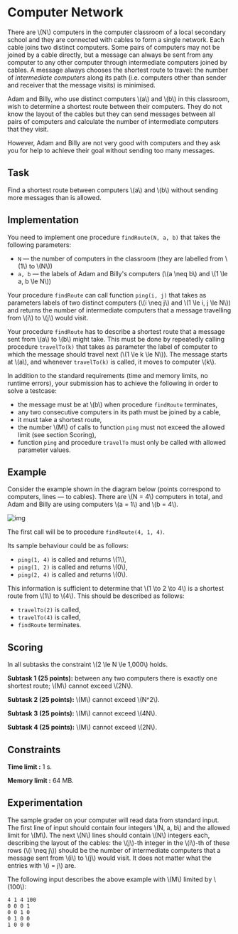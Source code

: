 # Computer Network

There are \\(N\\) computers in the computer classroom of a local secondary school and they are connected with cables to form a single network. Each cable joins two distinct computers. Some pairs of computers may not be joined by a cable directly, but a message can always be sent from any computer to any other computer through intermediate computers joined by cables. A message always chooses the shortest route to travel: the number of *intermediate computers* along its path (i.e. computers other than sender and receiver that the message visits) is minimised.

Adam and Billy, who use distinct computers \\(a\\) and \\(b\\) in this classroom, wish to determine a shortest route between their computers. They do not know the layout of the cables but they can send messages between all pairs of computers and calculate the number of intermediate computers that they visit.

However, Adam and Billy are not very good with computers and they ask you for help to achieve their goal without sending too many messages.


## Task

Find a shortest route between computers \\(a\\) and \\(b\\) without sending more messages than is allowed.


## Implementation

You need to implement one procedure `findRoute(N, a, b)` that takes the following parameters:

* `N` — the number of computers in the classroom (they are labelled from \\(1\\) to \\(N\\))
* `a, b` — the labels of Adam and Billy's computers (\\(a \neq b\\) and \\(1 \le a, b \le N\\))

Your procedure `findRoute` can call function `ping(i, j)` that takes as parameters labels of two distinct computers (\\(i \neq j\\) and \\(1 \le i, j \le N\\)) and returns the number of intermediate computers that a message travelling from \\(i\\) to \\(j\\) would visit.

Your procedure `findRoute` has to describe a shortest route that a message sent from \\(a\\) to \\(b\\) might take. This must be done by repeatedly calling procedure `travelTo(k)` that takes as parameter the label of computer to which the message should travel next (\\(1 \le k \le N\\)). The message starts at \\(a\\), and whenever `travelTo(k)` is called, it moves to computer \\(k\\).

In addition to the standard requirements (time and memory limits, no runtime errors), your submission has to achieve the following in order to solve a testcase:

* the message must be at \\(b\\) when procedure `findRoute` terminates,
* any two consecutive computers in its path must be joined by a cable,
* it must take a shortest route,
* the number \\(M\\) of calls to function `ping` must not exceed the allowed limit (see section Scoring),
* function `ping` and procedure `travelTo` must only be called with allowed parameter values.


## Example

Consider the example shown in the diagram below (points correspond to computers, lines — to cables). There are \\(N = 4\\) computers in total, and Adam and Billy are using computers \\(a = 1\\) and \\(b = 4\\).

![img](http://oj.uz/problems/attach/BOI14_network/cable.png)

The first call will be to procedure `findRoute(4, 1, 4)`.

Its sample behaviour could be as follows:
* `ping(1, 4)` is called and returns \\(1\\),
* `ping(1, 2)` is called and returns \\(0\\),
* `ping(2, 4)` is called and returns \\(0\\).

This information is sufficient to determine that \\(1 \to 2 \to 4\\) is a shortest route from \\(1\\) to \\(4\\). This should be described as follows:
* `travelTo(2)` is called,
* `travelTo(4)` is called,
* `findRoute` terminates.


## Scoring

In all subtasks the constraint \\(2 \le N \le 1,000\\) holds.

**Subtask 1 (25 points):** between any two computers there is exactly one shortest route; \\(M\\) cannot exceed \\(2N\\).

**Subtask 2 (25 points):** \\(M\\) cannot exceed \\(N^2\\).

**Subtask 3 (25 points):** \\(M\\) cannot exceed \\(4N\\).

**Subtask 4 (25 points):** \\(M\\) cannot exceed \\(2N\\).


## Constraints

**Time limit :** 1 s.

**Memory limit :** 64 MB.


## Experimentation

The sample grader on your computer will read data from standard input. The first line of input should contain four integers \\(N, a, b\\) and the allowed limit for \\(M\\). The next \\(N\\) lines should contain \\(N\\) integers each, describing the layout of the cables: the \\(j\\)-th integer in the \\(i\\)-th of these rows (\\(i \neq j\\)) should be the number of intermediate computers that a message sent from \\(i\\) to \\(j\\) would visit. It does not matter what the entries with \\(i = j\\) are.

The following input describes the above example with \\(M\\) limited by \\(100\\):

	4 1 4 100
	0 0 0 1
	0 0 1 0
	0 1 0 0
	1 0 0 0
